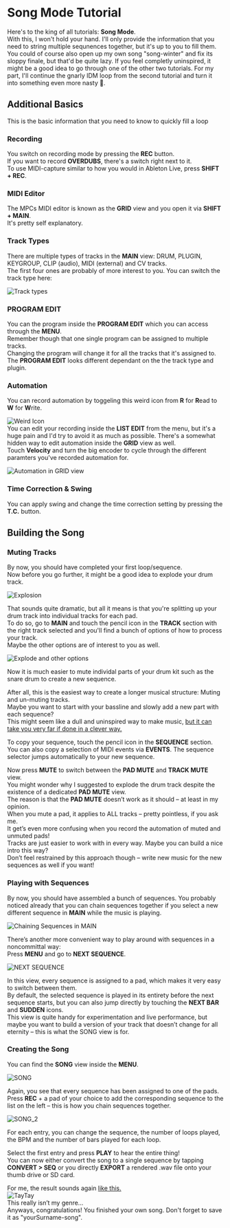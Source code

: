 # Song Mode Tutorial

Here's to the king of all tutorials: **Song Mode**.  
With this, I won't hold your hand. I'll only provide the information that you need to string multiple sequnences together, but it's up to you to fill them. You could of course also open up my own song "song-winter" and fix its sloppy finale, but that'd be quite lazy. If you feel completly uninspired, it might be a good idea to go through one of the other two tutorials. For my part, I'll continue the gnarly IDM loop from the second tutorial and turn it into something even more nasty 🤮. 

## Additional Basics
This is the basic information that you need to know to quickly fill a loop
### Recording
You switch on recording mode by pressing the **REC** button.   
If you want to record **OVERDUBS**, there's a switch right next to it.   
To use MIDI-capture similar to how you would in Ableton Live, press **SHIFT + REC**.  

### MIDI Editor
The MPCs MIDI editor is known as the **GRID** view and you open it via **SHIFT + MAIN**.   
It's pretty self explanatory. 

### Track Types
There are multiple types of tracks in the **MAIN** view: DRUM, PLUGIN, KEYGROUP, CLIP (audio), MIDI (external) and CV tracks.   
The first four ones are probably of more interest to you. You can switch the track type here:

![Track types](imgs/01.png)

### PROGRAM EDIT
You can the program inside the **PROGRAM EDIT** which you can access through the **MENU**.   
Remember though that one single program can be assigned to multiple tracks.   
Changing the program will change it for all the tracks that it's assigned to.   
The **PROGRAM EDIT** looks different dependant on the the track type and plugin.

### Automation
You can record automation by toggeling this weird icon from **R** for **R**ead to **W** for **W**rite. 

![Weird Icon](/song_mode_tutorial/imgs/08.png)  
You can edit your recording inside the **LIST EDIT** from the menu, but it's a huge pain and I'd try to avoid it as much as possible. There's a somewhat hidden way to edit automation inside the **GRID** view as well.   
Touch **Velocity** and turn the big encoder to cycle through the different paramters you've recorded automation for.

![Automation in GRID view](imgs/02.png)

### Time Correction & Swing
You can apply swing and change the time correction setting by pressing the **T.C.** button.

## Building the Song
### Muting Tracks
By now, you should have completed your first loop/sequence.   
Now before you go further, it might be a good idea to explode your drum track.

![Explosion](https://media4.giphy.com/media/XrNry0aqYWEhi/giphy.gif?cid=ecf05e47rkmtyz6p9ueuksblrjddgqr2efvsdw1bo9iw6qot&rid=giphy.gif&ct=g)

That sounds quite dramatic, but all it means is that you're splitting up your drum track into individual tracks for each pad.   
To do so, go to **MAIN** and touch the pencil icon in the **TRACK** section with the right track selected and you'll find a bunch of options of how to process your track.   
Maybe the other options are of interest to you as well.

![Explode and other options](imgs/03.png)

Now it is much easier to mute individal parts of your drum kit such as the snare drum to create a new sequence. 

After all, this is the easiest way to create a longer musical structure: Muting and un-muting tracks.   
Maybe you want to start with your bassline and slowly add a new part with each sequence?   
This might seem like a dull and uninspired way to make music, [but it can take you very far if done in a clever way.](https://www.youtube.com/watch?v=m5H-YlcMSbc)

To copy your sequence, touch the pencil icon in the **SEQUENCE** section.   
You can also copy a selection of MIDI events via **EVENTS**. The sequence selector jumps automatically to your new sequence. 

Now press **MUTE** to switch between the **PAD MUTE** and **TRACK MUTE** view.   
You might wonder why I suggested to explode the drum track despite the existence of a dedicated **PAD MUTE** view.   
The reason is that the **PAD MUTE** doesn’t work as it should – at least in my opinion.   
When you mute a pad, it applies to ALL tracks – pretty pointless, if you ask me.   
It get’s even more confusing when you record the automation of muted and unmuted pads!   
Tracks are just easier to work with in every way. 
Maybe you can build a nice intro this way?   
Don’t feel restrained by this approach though – write new music for the new sequences as well if you want!

### Playing with Sequences
By now, you should have assembled a bunch of sequences. You probably noticed already that you can chain sequences together if you select a new different sequence in **MAIN** while the music is playing. 

![Chaining Sequences in MAIN](imgs/04.png)

There’s another more convenient way to play around with sequences in a noncommittal way:  
Press **MENU** and go to **NEXT SEQUENCE**. 

![NEXT SEQUENCE](imgs/05.png)

In this view, every sequence is assigned to a pad, which makes it very easy to switch between them.   
By default, the selected sequence is played in its entirety before the next sequence starts, but you can also jump directly by touching the **NEXT BAR** and **SUDDEN** icons.  
This view is quite handy for experimentation and live performance, but maybe you want to build a version of your track that doesn’t change for all eternity – this is what the SONG view is for. 

### Creating the Song
You can find the **SONG** view inside the **MENU**.  

![SONG](imgs/06.png)

Again, you see that every sequence has been assigned to one of the pads.   
Press **REC** + a pad of your choice to add the corresponding sequence to the list on the left – this is how you chain sequences together. 

![SONG_2](imgs/07.png)

For each entry, you can change the sequence, the number of loops played, the BPM and the number of bars played for each loop. 

Select the first entry and press **PLAY** to hear the entire thing!  
You can now either convert the song to a single sequence by tapping **CONVERT > SEQ** or you directly **EXPORT** a rendered .wav file onto your thumb drive or SD card. 

For me, the result sounds again [like this.](audio/01.wav)  
![TayTay](https://c.tenor.com/jAQ70FMATUIAAAAd/taylor-swift-taylor-swift-grammys.gif)  
This really isn’t my genre…  
Anyways, congratulations! You finished your own song. Don't forget to save it as "yourSurname-song".
